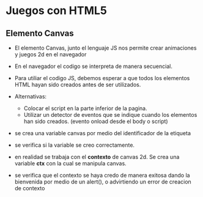 # Juegos con HTML5

## Elemento Canvas

- El elemento Canvas, junto  el lenguaje JS nos permite crear animaciones y juegos 2d en el navegador

- En el navegador el codigo se interpreta de manera secuencial.

- Para utiliar el codigo JS, debemos esperar a que todos los elementos HTML hayan sido creados antes de ser utilizados.

- Alternativas:
    - Colocar el script en la parte inferior de la pagina.
    - Utilizar un detector de eventos que se indique cuando los elementos han sido creados. (evento onload desde el body o script)

- se crea una variable canvas por medio del identificador de la etiqueta 
- se verifica si la variable se creo correctamente.
- en realidad se trabaja con el **contexto** de canvas 2d. Se crea una variable **ctx** con la cual se manipula canvas.
- se verifica que el contexto se haya credo de manera exitosa dando la bienvenida por medio de un alert(), o advirtiendo un error de creacion de contexto